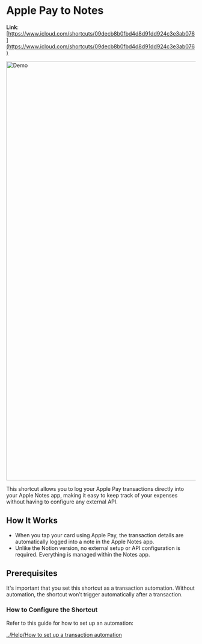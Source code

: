 # Apple Pay to Notes

**Link**: [https://www.icloud.com/shortcuts/09decb8b0fbd4d8d91dd924c3e3ab076](https://www.icloud.com/shortcuts/09decb8b0fbd4d8d91dd924c3e3ab076)

<img width="1112" alt="Demo" src="https://github.com/user-attachments/assets/a601f117-aa94-4719-8767-f69d73e37e1d">

This shortcut allows you to log your Apple Pay transactions directly into your Apple Notes app, making it easy to keep track of your expenses without having to configure any external API.

## How It Works
- When you tap your card using Apple Pay, the transaction details are automatically logged into a note in the Apple Notes app.
- Unlike the Notion version, no external setup or API configuration is required. Everything is managed within the Notes app.

## Prerequisites

It's important that you set this shortcut as a transaction automation. Without automation, the shortcut won’t trigger automatically after a transaction.

### How to Configure the Shortcut

Refer to this guide for how to set up an automation:

[../Help/How to set up a transaction automation](https://github.com/jjdiazo1/iOShortcuts/tree/4cd878af6448139fe15cfdf488a477477e61424f/Help/How%20to%20set%20up%20a%20transaction%20automation)
